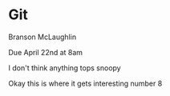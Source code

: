 # Git

Branson McLaughlin<br>

Due April 22nd at 8am<br>

I don't think anything tops snoopy<br>

Okay this is where it gets interesting number 8<br>
